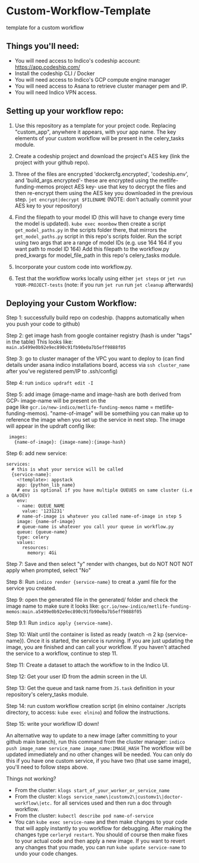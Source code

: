 # Custom-Workflow-Template
template for a custom workflow


## Things you'll need:

* You will need access to Indico's codeship account: https://app.codeship.com/
* Install the codeship CLI / Docker
* You will need access to Indico's GCP compute engine manager
* You will need access to Asana to retrieve cluster manager pem and IP.
* You will need Indico VPN access.



## Setting up your workflow repo:

1. Use this repository as a template for your project code. Replacing "custom_app", anywhere it appears, with your app name. The key elements of your custom workflow will be present in the celery_tasks module.

2. Create a codeship project and download the project's AES key (link the project with your github repo).

3. Three of the files are encrypted 'dockercfg.encrypted', 'codeship.env', and 'build_args.encrypted'- 
these are encrypted using the metlife-funding-memos project AES key- use that key to decrypt the files
and then re-encrypt them using the AES key you downloaded in the previous step. `jet encrypt|decrypt $FILENAME` 
(NOTE: don't actually commit your AES key to your repository)

4. Find the filepath to your model ID (this will have to change every time the model is updated).
   `kube exec moonbow` then create a script `get_model_paths.py` in the scripts folder there, 
   that mirrors the `get_model_paths.py` script in this repo's scripts folder. Run the script
   using two args that are a range of model IDs (e.g. use 164 164 if you want path to model ID 164)
   Add this filepath to the workflow.py pred_kwargs for model_file_path in this repo's celery_tasks module. 

5. Incorporate your custom code into workflow.py.

6. Test that the workflow works locally using either `jet steps` or `jet run YOUR-PROJECT-tests`
   (note: if you run `jet run` run `jet cleanup` afterwards)

## Deploying your Custom Workflow:

Step 1: successfully build repo on codeship. (happns automatically when you push your code to github)

Step 2: get image hash from google container registry (hash is under "tags" in the table) This looks like: 
        `main.a5499e0b92e9ec890c91fb90e0a7b5eff9888f05`

Step 3: go to cluster manager of the VPC you want to deploy to (can find details under asana indico installations board, access via `ssh cluster_name` after you've registered pem/IP to .ssh/config)

Step 4: run `indico updraft edit -I`

Step 5: add image (image-name and image-hash are both derived from GCP- image-name will be present on the   
        page like `gcr.io/new-indico/metlife-funding-memos` name = metlife-funding-memos). "name-of-image"
        will be somethiing you can make up to reference the image when you set up the service in next step.
        The image will appear in the updraft config like:
```
 images:
   {name-of-image}: {image-name}:{image-hash}
```

Step 6: add new service:
```
services:
  # this is what your service will be called
  {service-name}:
    <!template>: appstack
    app: {python_lib_name}
    # env is optional if you have multiple QUEUES on same cluster (i.e a QA/DEV)
    env: 
    - name: QUEUE_NAME
      value: '1231231'
    # name-of-image is whatever you called name-of-image in step 5
    image: {name-of-image}
    # queue-name is whatever you call your queue in workflow.py
    queue: {queue-name}
    type: celery
    values:
      resources:
        memory: 4Gi
```
Step 7: Save and then select "y" render with changes, but do NOT NOT NOT apply when prompted, select "No"

Step 8: Run `indico render {service-name}` to creat a .yaml file for the service you created.

Step 9: open the generated file in the generated/ folder and check the image name to make sure it looks 
        like: `gcr.io/new-indico/metlife-funding-memos:main.a5499e0b92e9ec890c91fb90e0a7b5eff9888f05`

Step 9.1: Run `indico apply {service-name}`.

Step 10: Wait until the container is listed as ready (watch -n 2 kp {service-name}). Once it is started, 
         the service is running. If you are just updating the image, you are finished and can call your 
         workflow. If you haven't attached the service to a workflow, continue to step 11. 

Step 11: Create a dataset to attach the workflow to in the Indico UI.

Step 12: Get your user ID from the admin screen in the UI.

Step 13: Get the queue and task name from `JS.task` definition in your repository's celery_tasks module.

Step 14: run custom workflow creation script (in elnino container ./scripts directory, to access:
         `kube exec elnino`) and follow the instructions. 

Step 15: write your workflow ID down!



An alternative way to update to a new image (after committing to your github main branch), run this command 
from the cluster manager:
`indico push image_name service_name image_name:IMAGE_HASH`
The workflow will be updated immediately and no other changes will be needed. You can only do this if you 
have one custom service, if you have two (that use same image), you'll need to follow steps above.

Things not working?

* From the cluster: `klogs start_of_your_worker_or_service_name`
* From the cluster: `klogs service_name\|customv2\|customv1\|doctor-workflow\|etc.` for all services used and then run a 
                     doc through workflow. 
* From the cluster: `kubectl describe pod name-of-service`
* You can `kube exec service-name` and then make changes to your code that will apply instantly to you 
  workflow for debugging. After making the changes type `cerleryd restart`. You should of course then make 
  fixes to your actual code and then apply a new image. If you want to revert any changes that you made,
  you can run `kube update service-name` to undo your code changes.
